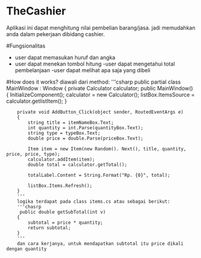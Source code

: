 # TheCashier
Aplikasi ini dapat menghitung nilai pembelian barang/jasa. jadi memudahkan anda dalam pekerjaan dibidang cashier.

#Fungsionalitas
- user dapat memasukan huruf dan angka
- user dapat menekan tombol hitung
-user dapat mengetahui total pembelanjaan
-user dapat melihat apa saja yang dibeli

#How does it works?
diawali dari method:
'''csharp
 public partial class MainWindow : Window
    {
        private Calculator calculator;
        public MainWindow()
        {
            InitializeComponent();
            calculator = new Calculator();
            listBox.ItemsSource = calculator.getlistItem();
        }

        private void AddButton_Click(object sender, RoutedEventArgs e)
        {
            string title = itemNameBox.Text;
            int quantity = int.Parse(quantityBox.Text);
            string type = typeBox.Text;
            double price = double.Parse(priceBox.Text);

            Item item = new Item(new Random(). Next(), title, quantity, price, price, type);
            calculator.addItem(item);
            double total = calculator.getTotal();

            totalLabel.Content = String.Format("Rp. {0}", total);

            listBox.Items.Refresh();
        }
        '''
        logika terdapat pada class items.cs atau sebagai berikut:
        '''chasrp
         public double getSubTotal(int v)
        {
            subtotal = price * quantity;
            return subtotal;
        }
        '''
        dan cara kerjanya, untuk mendapatkan subtotal itu price dikali dengan quantity
